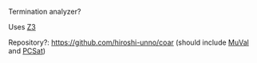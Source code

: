 Termination analyzer?

Uses [Z3](Solvers/SMT/Z3.md)

Repository?: https://github.com/hiroshi-unno/coar (should include [MuVal](MuVal.md) and [PCSat](Solvers/PCSat.md))
